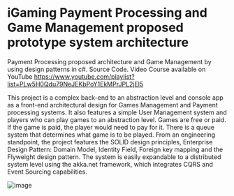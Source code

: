 # iGaming Payment Processing and Game Management proposed prototype system architecture
Payment Processing proposed architecture and Game Management by using design patterns in c#. Source Code.
Video Course available on YouTube https://www.youtube.com/playlist?list=PLw5H0Qdu79NeJEKbPoY1EkMPrJPL2jEl5

This project is a complex back-end to an abstraction level and console app as a front-end architectural design for Games Management and Payment processing systems. It also features a simple User Management system and players who can play games to an abstraction level. Games are free or paid. If the game is paid, the player would need to pay for it. There is a queue system that determines what game is to be played. From an engineering standpoint, the project features the SOLID design principles, Enterprise Design Pattern: Domain Model, Identity Field, Foreign key mapping and the Flyweight design pattern. The system is easily expandable to a distributed system level using the akka.net framework, which integrates CQRS and Event Sourcing capabilities.

![image](https://user-images.githubusercontent.com/22734456/189912014-d1190397-2c49-464c-b553-180cc18976b1.png)
